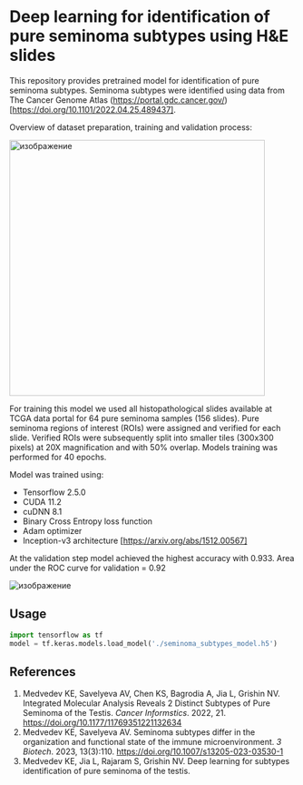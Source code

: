 # Deep learning for identification of pure seminoma subtypes using H&E slides

This repository provides pretrained model for identification of pure seminoma subtypes. Seminoma subtypes were identified using data from The Cancer Genome Atlas (https://portal.gdc.cancer.gov/) [https://doi.org/10.1101/2022.04.25.489437].

Overview of dataset preparation, training and validation process:

<img width="450" alt="изображение" src="https://user-images.githubusercontent.com/95879893/167447521-6b29153e-2596-4931-9a10-af597747da6e.png">


For training this model we used all histopathological slides available at TCGA data portal for 64 pure seminoma samples (156 slides). Pure seminoma regions of interest (ROIs) were assigned and verified for each slide. Verified ROIs were subsequently split into smaller tiles (300x300 pixels) at 20X magnification and with 50% overlap. Models training was performed for 40 epochs.

Model was trained using:
- Tensorflow 2.5.0
- CUDA 11.2 
- cuDNN 8.1
- Binary Cross Entropy loss function
- Adam optimizer 
- Inception-v3 architecture [https://arxiv.org/abs/1512.00567]

At the validation step model achieved the highest accuracy with 0.933.
Area under the ROC curve for validation = 0.92

![изображение](https://user-images.githubusercontent.com/95879893/167448397-e625b17c-fa6d-487f-b0fe-7e4bb245d7a9.png)

## Usage

```python
import tensorflow as tf
model = tf.keras.models.load_model('./seminoma_subtypes_model.h5')
```

## References
1. Medvedev KE, Savelyeva AV, Chen KS, Bagrodia A, Jia L, Grishin NV. Integrated Molecular Analysis Reveals 2 Distinct Subtypes of Pure Seminoma of the Testis. _Cancer Informstics_. 2022, 21. https://doi.org/10.1177/11769351221132634
2. Medvedev KE, Savelyeva AV. Seminoma subtypes differ in the organization and functional state of the immune microenvironment. _3 Biotech_. 2023, 13(3):110. https://doi.org/10.1007/s13205-023-03530-1
3. Medvedev KE, Jia L, Rajaram S, Grishin NV. Deep learning for subtypes identification of pure seminoma of the testis. 

